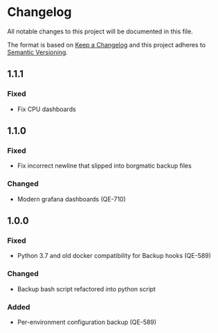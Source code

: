 # Changelog
All notable changes to this project will be documented in this file.

The format is based on [Keep a Changelog](http://keepachangelog.com/en/1.0.0/)
and this project adheres to [Semantic Versioning](http://semver.org/spec/v2.0.0.html).

## 1.1.1
### Fixed
- Fix CPU dashboards

## 1.1.0
### Fixed
- Fix incorrect newline that slipped into borgmatic backup files
### Changed
- Modern grafana dashboards (QE-710)

## 1.0.0
### Fixed
- Python 3.7 and old docker compatibility for Backup hooks (QE-589)
### Changed
- Backup bash script refactored into python script
### Added
- Per-environment configuration backup (QE-589)

